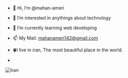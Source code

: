 - 👋 Hi, I’m @mahan-ameri
- 👀 I’m interested in anythings about technology
- 🌱 I’m currently learning web developing
- 📫 My Mail: mahanameri142@gmail.com

- 🍀I live in iran, The most beautiful place in the world.
- 
![Iran](https://irantours24.com/wp-content/uploads/2017/01/Iranian-Art345524.jpg)
<!---
mahan-ameri/mahan-ameri is a ✨ special ✨ repository because its `README.md` (this file) appears on your GitHub profile.
You can click the Preview link to take a look at your changes.
--->
